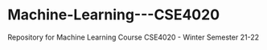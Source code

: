 # Machine-Learning---CSE4020
Repository for Machine Learning Course CSE4020 - Winter Semester 21-22
